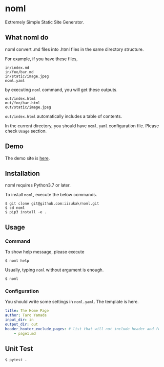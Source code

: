 # noml

Extremely Simple Static Site Generator.

## What noml do

noml convert .md files into .html files in the same directory structure.

For example, if you have these files,

```
in/index.md
in/foo/bar.md
in/static/image.jpeg
noml.yaml
```

by executing `noml` command, you will get these outputs.

```
out/index.html
out/foo/bar.html
out/static/image.jpeg
```

`out/index.html` automatically includes a table of contents.

In the current directory, you should have `noml.yaml` configuration file.
Please check `Usage` section.

## Demo

The demo site is [here]().

## Installation

noml requires Python3.7 or later.

To install `noml`, execute the below commands.

```
$ git clone git@github.com:iizukak/noml.git
$ cd noml
$ pip3 install -e .
```

## Usage

### Command

To show help message, please execute

```
$ noml help
```

Usually, typing `noml` without argument is enough.

```
$ noml
```

### Configuration

You should write some settings in `noml.yaml`. The template is here.

```yaml
title: The Home Page
author: Taro Yamada
input_dir: in
output_dir: out
header_hooter_exclude_pages: # list that will not include header and footer
    - page1.md
```

## Unit Test

```
$ pytest .
```